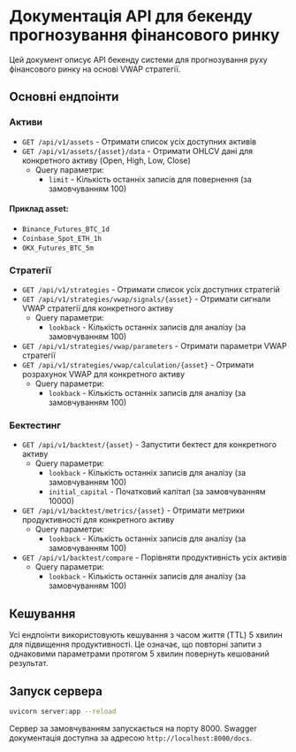 # Документація API для бекенду прогнозування фінансового ринку

Цей документ описує API бекенду системи для прогнозування руху фінансового ринку на основі VWAP стратегії.

## Основні ендпоінти

### Активи

- `GET /api/v1/assets` - Отримати список усіх доступних активів
- `GET /api/v1/assets/{asset}/data` - Отримати OHLCV дані для конкретного активу (Open, High, Low, Close)
  - Query параметри:
    - `limit` - Кількість останніх записів для повернення (за замовчуванням 100)
#### Приклад asset:
- `Binance_Futures_BTC_1d`
- `Coinbase_Spot_ETH_1h`
- `OKX_Futures_BTC_5m`
### Стратегії

- `GET /api/v1/strategies` - Отримати список усіх доступних стратегій
- `GET /api/v1/strategies/vwap/signals/{asset}` - Отримати сигнали VWAP стратегії для конкретного активу
  - Query параметри:
    - `lookback` - Кількість останніх записів для аналізу (за замовчуванням 100)
- `GET /api/v1/strategies/vwap/parameters` - Отримати параметри VWAP стратегії
- `GET /api/v1/strategies/vwap/calculation/{asset}` - Отримати розрахунок VWAP для конкретного активу
  - Query параметри:
    - `lookback` - Кількість останніх записів для аналізу (за замовчуванням 100)

### Бектестинг

- `GET /api/v1/backtest/{asset}` - Запустити бектест для конкретного активу
  - Query параметри:
    - `lookback` - Кількість останніх записів для аналізу (за замовчуванням 100)
    - `initial_capital` - Початковий капітал (за замовчуванням 10000)
- `GET /api/v1/backtest/metrics/{asset}` - Отримати метрики продуктивності для конкретного активу
  - Query параметри:
    - `lookback` - Кількість останніх записів для аналізу (за замовчуванням 100)
- `GET /api/v1/backtest/compare` - Порівняти продуктивність усіх активів
  - Query параметри:
    - `lookback` - Кількість останніх записів для аналізу (за замовчуванням 100)

## Кешування

Усі ендпоінти використовують кешування з часом життя (TTL) 5 хвилин для підвищення продуктивності. Це означає, що повторні запити з однаковими параметрами протягом 5 хвилин повернуть кешований результат.

## Запуск сервера

```bash
uvicorn server:app --reload
```

Сервер за замовчуванням запускається на порту 8000. Swagger документація доступна за адресою `http://localhost:8000/docs`.